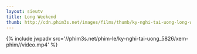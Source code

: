 ```yaml
---
layout: sieutv
title: Long Weekend
thumb: http://cdn.phim3s.net/images/films/thumb/ky-nghi-tai-uong-long-weekend-2013.jpg
---
```

{% include jwpadv src='//phim3s.net/phim-le/ky-nghi-tai-uong_5826/xem-phim//video.mp4' %}
